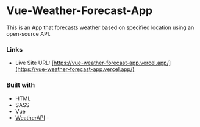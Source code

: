 # Vue-Weather-Forecast-App

This is an App that forecasts weather based on specified location using an open-source API.

### Links

- Live Site URL: [https://vue-weather-forecast-app.vercel.app/](https://vue-weather-forecast-app.vercel.app/)

### Built with

- HTML
- SASS
- Vue
- [WeatherAPI](https://www.weatherapi.com/) - 


